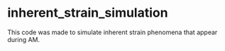 # inherent_strain_simulation
This code was made to simulate inherent strain phenomena that appear during AM.
